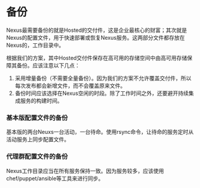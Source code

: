# 备份

Nexus最需要备份的就是Hosted的交付件，这是企业最核心的财富；其次就是Nexus的配置文件，用于快速部署或恢复Nexus服务。这两部分文件都存放在Nexus的，工作目录中。

根据我们的方案，其中Hosted交付件保存在高可用的存储空间中由高可用存储保障其备份。应该注意以下几点：
1. 采用增量备份（不需要全量备份）。因为我们的方案不允许覆盖交付件，所以每次发布都会新增文件，而不会覆盖原来文件。
2. 备份时间应该选择在Nexus空闲的时段。除了工作时间之外，还要避开持续集成服务的构建时间。

### 基本版配置文件的备份
基本版的两台Neuxs一台活动，一台待命。使用rsync命令，让待命的服务定时从活动服务上同步配置文件。

### 代理群配置文件的备份
Nexus工作目录应当在所有服务保持一致。因为服务较多，应该使用chef/puppet/ansible等工具来进行同步。
